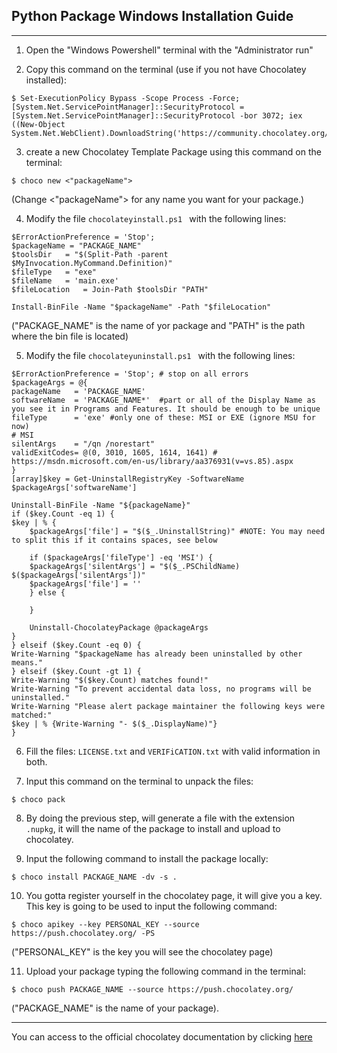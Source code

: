**Python Package Windows Installation Guide**
---
---


1. Open the "Windows Powershell" terminal with the "Administrator run"

2. Copy this command on the terminal (use if you not have Chocolatey installed):
````
$ Set-ExecutionPolicy Bypass -Scope Process -Force; [System.Net.ServicePointManager]::SecurityProtocol = [System.Net.ServicePointManager]::SecurityProtocol -bor 3072; iex ((New-Object System.Net.WebClient).DownloadString('https://community.chocolatey.org/install.ps1'))
````

3. create a new Chocolatey Template Package using this command on the terminal:
````
$ choco new <"packageName">
````
(Change <"packageName"> for any name you want for your package.)

4. Modify the file ```chocolateyinstall.ps1 ``` with the following lines:
```
$ErrorActionPreference = 'Stop';
$packageName = "PACKAGE_NAME"
$toolsDir   = "$(Split-Path -parent $MyInvocation.MyCommand.Definition)"
$fileType   = "exe"
$fileName   = 'main.exe'
$fileLocation   = Join-Path $toolsDir "PATH"

Install-BinFile -Name "$packageName" -Path "$fileLocation"
```
("PACKAGE_NAME" is the name of yor package and "PATH" is the path where the bin file is located)

5. Modify the file ```chocolateyuninstall.ps1 ``` with the following lines:
```
$ErrorActionPreference = 'Stop'; # stop on all errors
$packageArgs = @{
packageName   = 'PACKAGE_NAME'
softwareName  = 'PACKAGE_NAME*'  #part or all of the Display Name as you see it in Programs and Features. It should be enough to be unique
fileType      = 'exe' #only one of these: MSI or EXE (ignore MSU for now)
# MSI
silentArgs    = "/qn /norestart"
validExitCodes= @(0, 3010, 1605, 1614, 1641) # https://msdn.microsoft.com/en-us/library/aa376931(v=vs.85).aspx
}
[array]$key = Get-UninstallRegistryKey -SoftwareName $packageArgs['softwareName']

Uninstall-BinFile -Name "${packageName}"
if ($key.Count -eq 1) {
$key | % {
    $packageArgs['file'] = "$($_.UninstallString)" #NOTE: You may need to split this if it contains spaces, see below

    if ($packageArgs['fileType'] -eq 'MSI') {
    $packageArgs['silentArgs'] = "$($_.PSChildName) $($packageArgs['silentArgs'])"
    $packageArgs['file'] = ''
    } else {
    
    }

    Uninstall-ChocolateyPackage @packageArgs
}
} elseif ($key.Count -eq 0) {
Write-Warning "$packageName has already been uninstalled by other means."
} elseif ($key.Count -gt 1) {
Write-Warning "$($key.Count) matches found!"
Write-Warning "To prevent accidental data loss, no programs will be uninstalled."
Write-Warning "Please alert package maintainer the following keys were matched:"
$key | % {Write-Warning "- $($_.DisplayName)"}
}
```
6. Fill the files: ```LICENSE.txt``` and ```VERIFiCATION.txt``` with valid information in both.

7. Input this command on the terminal to unpack the files:
````
$ choco pack
````

8. By doing the previous step, will generate a file with the extension ```.nupkg```, it will the name of the package to install and upload to chocolatey.

9. Input the following command to install the package locally:
```
$ choco install PACKAGE_NAME -dv -s .
```

10. You gotta register yourself in the chocolatey page, it will give you a key. This key is going to be used to input the following command:

```
$ choco apikey --key PERSONAL_KEY --source https://push.chocolatey.org/ -PS
```
("PERSONAL_KEY" is the key you will see the chocolatey page)

11. Upload your package typing the following command in the terminal:

```
$ choco push PACKAGE_NAME --source https://push.chocolatey.org/
```
("PACKAGE_NAME" is the name of your package).

***
You can access to the official chocolatey documentation by clicking [here](https://docs.chocolatey.org/en-us/create/create-packages)






